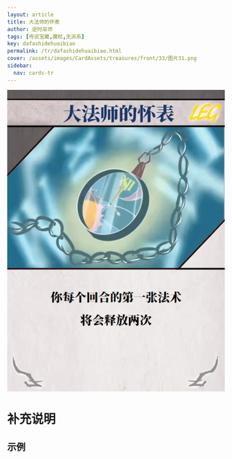 ```yaml
---
layout: article
title: 大法师的怀表
author: 逆时巫师
tags: [传说宝藏,魔杖,无派系]
key: dafashidehuaibiao
permalink: /tr/dafashidehuaibiao.html
cover: /assets/images/CardAssets/treasures/front/33/图片31.png
sidebar:
  nav: cards-tr
---
```

![](/assets/images/CardAssets/treasures/front/33/图片31.png)

# 补充说明



## 示例
> 